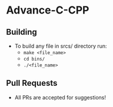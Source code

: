 # Advance-C-CPP
## Building   
* To build any file in srcs/ directory run:  
    * `make <file_name>`
    * `cd bins/`
    * `./<file_name>`

## Pull Requests  
* All PRs are accepted for suggestions!